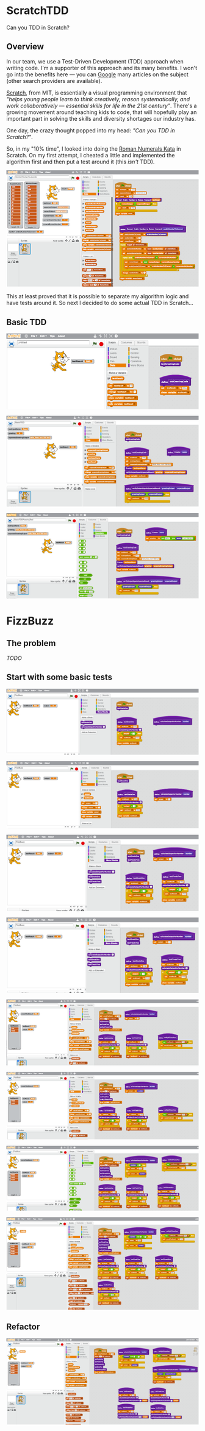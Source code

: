 # ScratchTDD

Can you TDD in Scratch?

## Overview

In our team, we use a Test-Driven Development (TDD) approach when writing code. I'm a supporter of this approach and its many benefits. I won't go into the benefits here — you can [Google](https://www.google.co.uk/search?q=test%20driven%20development) many articles on the subject (other search providers are available).

[Scratch](https://scratch.mit.edu), from MIT, is essentially a visual programming environment that _"helps young people learn to think creatively, reason systematically, and work collaboratively — essential skills for life in the 21st century"_. There's a growing movement around teaching kids to code, that will hopefully play an important part in solving the skills and diversity shortages our industry has.

One day, the crazy thought popped into my head: _"Can you TDD in Scratch?"_.

So, in my "10% time", I looked into doing the [Roman Numerals Kata](http://codingdojo.org/kata/RomanNumerals/) in Scratch. On my first attempt, I cheated a little and implemented the algorithm first and then put a test around it (this _isn't_ TDD).

![](Roman.png)

This at least proved that it is possible to separate my algorithm logic and have tests around it. So next I decided to do some actual TDD in Scratch...

## Basic TDD

![](EmptyTest.png)

![](BasicTDDFailingTest.png)

![](BasicTDDPassingTest.png)

# FizzBuzz

## The problem

_TODO_

## Start with some basic tests

![](FizzBuzz01_FailingTest.png)

![](FizzBuzz02_PassingTest.png)

![](FizzBuzz03_FailingFor2.png)

![](FizzBuzz04_ProblematicPassing2.png)

![](FizzBuzz05_TestResultsFailing.png)

![](FizzBuzz06_TestResultsPassing.png)

![](FizzBuzz07_TestFizz.png)

![](FizzBuzz08_NextFizz.png)

## Refactor

![](FizzBuzz09_RefactorStep1.png)

